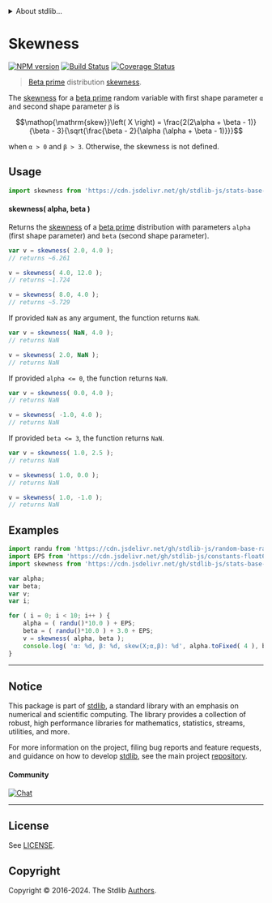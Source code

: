 <!--

@license Apache-2.0

Copyright (c) 2018 The Stdlib Authors.

Licensed under the Apache License, Version 2.0 (the "License");
you may not use this file except in compliance with the License.
You may obtain a copy of the License at

   http://www.apache.org/licenses/LICENSE-2.0

Unless required by applicable law or agreed to in writing, software
distributed under the License is distributed on an "AS IS" BASIS,
WITHOUT WARRANTIES OR CONDITIONS OF ANY KIND, either express or implied.
See the License for the specific language governing permissions and
limitations under the License.

-->


<details>
  <summary>
    About stdlib...
  </summary>
  <p>We believe in a future in which the web is a preferred environment for numerical computation. To help realize this future, we've built stdlib. stdlib is a standard library, with an emphasis on numerical and scientific computation, written in JavaScript (and C) for execution in browsers and in Node.js.</p>
  <p>The library is fully decomposable, being architected in such a way that you can swap out and mix and match APIs and functionality to cater to your exact preferences and use cases.</p>
  <p>When you use stdlib, you can be absolutely certain that you are using the most thorough, rigorous, well-written, studied, documented, tested, measured, and high-quality code out there.</p>
  <p>To join us in bringing numerical computing to the web, get started by checking us out on <a href="https://github.com/stdlib-js/stdlib">GitHub</a>, and please consider <a href="https://opencollective.com/stdlib">financially supporting stdlib</a>. We greatly appreciate your continued support!</p>
</details>

# Skewness

[![NPM version][npm-image]][npm-url] [![Build Status][test-image]][test-url] [![Coverage Status][coverage-image]][coverage-url] <!-- [![dependencies][dependencies-image]][dependencies-url] -->

> [Beta prime][betaprime-distribution] distribution [skewness][skewness].

<!-- Section to include introductory text. Make sure to keep an empty line after the intro `section` element and another before the `/section` close. -->

<section class="intro">

The [skewness][skewness] for a [beta prime][betaprime-distribution] random variable with first shape parameter `α` and second shape parameter `β` is

<!-- <equation class="equation" label="eq:betaprime_skewness" align="center" raw="\operatorname{skew}\left( X \right) = \frac{2(2\alpha + \beta - 1)}{\beta - 3}{\sqrt{\frac{\beta - 2}{\alpha (\alpha + \beta - 1)}}}" alt="Skewness for a beta prime distribution."> -->

```math
\mathop{\mathrm{skew}}\left( X \right) = \frac{2(2\alpha + \beta - 1)}{\beta - 3}{\sqrt{\frac{\beta - 2}{\alpha (\alpha + \beta - 1)}}}
```

<!-- <div class="equation" align="center" data-raw-text="\operatorname{skew}\left( X \right) = \frac{2(2\alpha + \beta - 1)}{\beta - 3}{\sqrt{\frac{\beta - 2}{\alpha (\alpha + \beta - 1)}}}" data-equation="eq:betaprime_skewness">
    <img src="https://cdn.jsdelivr.net/gh/stdlib-js/stdlib@51534079fef45e990850102147e8945fb023d1d0/lib/node_modules/@stdlib/stats/base/dists/betaprime/skewness/docs/img/equation_betaprime_skewness.svg" alt="Skewness for a beta prime distribution.">
    <br>
</div> -->

<!-- </equation> -->

when `α > 0` and `β > 3`. Otherwise, the skewness is not defined.

</section>

<!-- /.intro -->

<!-- Package usage documentation. -->



<section class="usage">

## Usage

```javascript
import skewness from 'https://cdn.jsdelivr.net/gh/stdlib-js/stats-base-dists-betaprime-skewness@v0.2.0-deno/mod.js';
```

#### skewness( alpha, beta )

Returns the [skewness][skewness] of a [beta prime][betaprime-distribution] distribution with parameters `alpha` (first shape parameter) and `beta` (second shape parameter).

```javascript
var v = skewness( 2.0, 4.0 );
// returns ~6.261

v = skewness( 4.0, 12.0 );
// returns ~1.724

v = skewness( 8.0, 4.0 );
// returns ~5.729
```

If provided `NaN` as any argument, the function returns `NaN`.

```javascript
var v = skewness( NaN, 4.0 );
// returns NaN

v = skewness( 2.0, NaN );
// returns NaN
```

If provided `alpha <= 0`, the function returns `NaN`.

```javascript
var v = skewness( 0.0, 4.0 );
// returns NaN

v = skewness( -1.0, 4.0 );
// returns NaN
```

If provided `beta <= 3`, the function returns `NaN`.

```javascript
var v = skewness( 1.0, 2.5 );
// returns NaN

v = skewness( 1.0, 0.0 );
// returns NaN

v = skewness( 1.0, -1.0 );
// returns NaN
```

</section>

<!-- /.usage -->

<!-- Package usage notes. Make sure to keep an empty line after the `section` element and another before the `/section` close. -->

<section class="notes">

</section>

<!-- /.notes -->

<!-- Package usage examples. -->

<section class="examples">

## Examples

<!-- eslint no-undef: "error" -->

```javascript
import randu from 'https://cdn.jsdelivr.net/gh/stdlib-js/random-base-randu@deno/mod.js';
import EPS from 'https://cdn.jsdelivr.net/gh/stdlib-js/constants-float64-eps@deno/mod.js';
import skewness from 'https://cdn.jsdelivr.net/gh/stdlib-js/stats-base-dists-betaprime-skewness@v0.2.0-deno/mod.js';

var alpha;
var beta;
var v;
var i;

for ( i = 0; i < 10; i++ ) {
    alpha = ( randu()*10.0 ) + EPS;
    beta = ( randu()*10.0 ) + 3.0 + EPS;
    v = skewness( alpha, beta );
    console.log( 'α: %d, β: %d, skew(X;α,β): %d', alpha.toFixed( 4 ), beta.toFixed( 4 ), v.toFixed( 4 ) );
}
```

</section>

<!-- /.examples -->

<!-- Section to include cited references. If references are included, add a horizontal rule *before* the section. Make sure to keep an empty line after the `section` element and another before the `/section` close. -->

<section class="references">

</section>

<!-- /.references -->

<!-- Section for related `stdlib` packages. Do not manually edit this section, as it is automatically populated. -->

<section class="related">

</section>

<!-- /.related -->

<!-- Section for all links. Make sure to keep an empty line after the `section` element and another before the `/section` close. -->


<section class="main-repo" >

* * *

## Notice

This package is part of [stdlib][stdlib], a standard library with an emphasis on numerical and scientific computing. The library provides a collection of robust, high performance libraries for mathematics, statistics, streams, utilities, and more.

For more information on the project, filing bug reports and feature requests, and guidance on how to develop [stdlib][stdlib], see the main project [repository][stdlib].

#### Community

[![Chat][chat-image]][chat-url]

---

## License

See [LICENSE][stdlib-license].


## Copyright

Copyright &copy; 2016-2024. The Stdlib [Authors][stdlib-authors].

</section>

<!-- /.stdlib -->

<!-- Section for all links. Make sure to keep an empty line after the `section` element and another before the `/section` close. -->

<section class="links">

[npm-image]: http://img.shields.io/npm/v/@stdlib/stats-base-dists-betaprime-skewness.svg
[npm-url]: https://npmjs.org/package/@stdlib/stats-base-dists-betaprime-skewness

[test-image]: https://github.com/stdlib-js/stats-base-dists-betaprime-skewness/actions/workflows/test.yml/badge.svg?branch=v0.2.0
[test-url]: https://github.com/stdlib-js/stats-base-dists-betaprime-skewness/actions/workflows/test.yml?query=branch:v0.2.0

[coverage-image]: https://img.shields.io/codecov/c/github/stdlib-js/stats-base-dists-betaprime-skewness/main.svg
[coverage-url]: https://codecov.io/github/stdlib-js/stats-base-dists-betaprime-skewness?branch=main

<!--

[dependencies-image]: https://img.shields.io/david/stdlib-js/stats-base-dists-betaprime-skewness.svg
[dependencies-url]: https://david-dm.org/stdlib-js/stats-base-dists-betaprime-skewness/main

-->

[chat-image]: https://img.shields.io/gitter/room/stdlib-js/stdlib.svg
[chat-url]: https://app.gitter.im/#/room/#stdlib-js_stdlib:gitter.im

[stdlib]: https://github.com/stdlib-js/stdlib

[stdlib-authors]: https://github.com/stdlib-js/stdlib/graphs/contributors

[umd]: https://github.com/umdjs/umd
[es-module]: https://developer.mozilla.org/en-US/docs/Web/JavaScript/Guide/Modules

[deno-url]: https://github.com/stdlib-js/stats-base-dists-betaprime-skewness/tree/deno
[deno-readme]: https://github.com/stdlib-js/stats-base-dists-betaprime-skewness/blob/deno/README.md
[umd-url]: https://github.com/stdlib-js/stats-base-dists-betaprime-skewness/tree/umd
[umd-readme]: https://github.com/stdlib-js/stats-base-dists-betaprime-skewness/blob/umd/README.md
[esm-url]: https://github.com/stdlib-js/stats-base-dists-betaprime-skewness/tree/esm
[esm-readme]: https://github.com/stdlib-js/stats-base-dists-betaprime-skewness/blob/esm/README.md
[branches-url]: https://github.com/stdlib-js/stats-base-dists-betaprime-skewness/blob/main/branches.md

[stdlib-license]: https://raw.githubusercontent.com/stdlib-js/stats-base-dists-betaprime-skewness/main/LICENSE

[betaprime-distribution]: https://en.wikipedia.org/wiki/Beta_prime_distribution

[skewness]: https://en.wikipedia.org/wiki/Skewness

</section>

<!-- /.links -->
